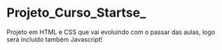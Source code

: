 # Projeto_Curso_Startse_
Projeto em HTML e CSS que vai evoluindo com o passar das aulas, logo será incluído também Javascript!
